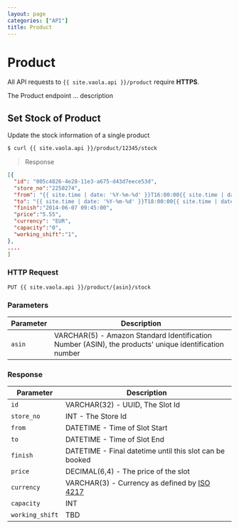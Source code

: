 ```yaml
---
layout: page
categories: ["API"]
title: Product
---
```


# Product

All API requests to `{{ site.vaola.api }}/product` require __HTTPS__.

The Product endpoint ... description

## Set Stock of Product

Update the stock information of a single product

```sh
$ curl {{ site.vaola.api }}/product/12345/stock
```

> Response

```json
[{
  "id": "005c4826-4e28-11e3-a675-d43d7eece53d",
  "store_no":"2250274",
  "from": "{{ site.time | date: '%Y-%m-%d' }}T16:00:00{{ site.time | date: '%z' }}",
  "to": "{{ site.time | date: '%Y-%m-%d' }}T18:00:00{{ site.time | date: '%z' }}",
  "finish":"2014-06-07 09:45:00",
  "price":"5.55",
  "currency": "EUR",
  "capacity":"0",
  "working_shift":"1",
},
....
]
```

### HTTP Request

`PUT {{ site.vaola.api }}/product/{asin}/stock`

### Parameters

Parameter      | Description
---            | ---
`asin`          | VARCHAR(5) - Amazon Standard Identification Number (ASIN), the products' unique identification number

### Response

Parameter       | Description
---             | ---
`id`            | VARCHAR(32) - UUID, The Slot Id
`store_no`      | INT - The Store Id
`from`          | DATETIME - Time of Slot Start
`to`            | DATETIME - Time of Slot End
`finish`        | DATETIME - Final datetime until this slot can be booked
`price`         | DECIMAL(6,4) - The price of the slot
`currency`      | VARCHAR(3) - Currency as defined by [ISO 4217](http://de.wikipedia.org/wiki/ISO_4217)
`capacity`      | INT
`working_shift` | TBD

